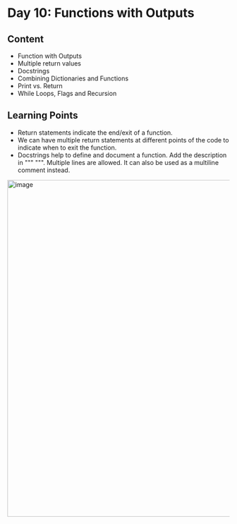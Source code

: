 # Day 10: Functions with Outputs
## Content
* Function with Outputs
* Multiple return values
* Docstrings
* Combining Dictionaries and Functions
* Print vs. Return
* While Loops, Flags and Recursion

## Learning Points
* Return statements indicate the end/exit of a function.
* We can have multiple return statements at different points of the code to indicate when to exit the function.
* Docstrings help to define and document a function. Add the description in """  """. Multiple lines are allowed. It can also be used as a multiline comment instead. 
<img width="764" alt="image" src="https://user-images.githubusercontent.com/59497250/205427694-24d4e043-0a4e-4220-bae5-7b3ca0f12310.png">


